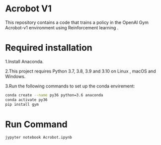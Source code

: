 # Acrobot V1


This repository contains a code that trains a policy in the OpenAI Gym Acrobot-v1 environment using Reinforcement learning .

# Required installation
1.Install Anaconda.

2.This project requires Python 3.7, 3.8, 3.9 and 3.10 on Linux , macOS and Windows. 

3.Run the following commands to set up the conda envirement:
```sh
conda create --name py36 python=3.6 anaconda
conda activate py36
pip install gym
```

# Run Command
```sh
jypyter notebook Acrobot.ipynb
```
